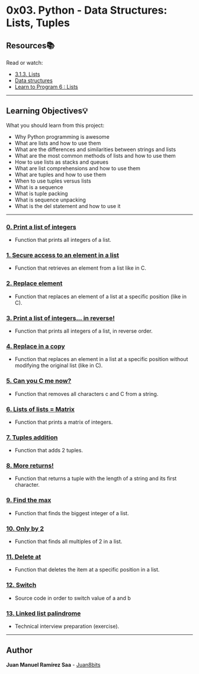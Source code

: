 # 0x03. Python - Data Structures: Lists, Tuples

## Resources:books:
Read or watch:
* [3.1.3. Lists](https://intranet.hbtn.io/rltoken/zIxzk5ChUX6KzhJIxJjf9Q)
* [Data structures](https://intranet.hbtn.io/rltoken/ugotLwGPHgU1raKqco8TFg)
* [Learn to Program 6 : Lists](https://intranet.hbtn.io/rltoken/smot10KJXMP-a84UxJ7WrQ)

---
## Learning Objectives:bulb:
What you should learn from this project:

* Why Python programming is awesome
* What are lists and how to use them
* What are the differences and similarities between strings and lists
* What are the most common methods of lists and how to use them
* How to use lists as stacks and queues
* What are list comprehensions and how to use them
* What are tuples and how to use them
* When to use tuples versus lists
* What is a sequence
* What is tuple packing
* What is sequence unpacking
* What is the del statement and how to use it

---

### [0. Print a list of integers](./0-print_list_integer.py)
* Function that prints all integers of a list.


### [1. Secure access to an element in a list](./1-element_at.py)
* Function that retrieves an element from a list like in C.


### [2. Replace element](./2-replace_in_list.py)
* Function that replaces an element of a list at a specific position (like in C).


### [3. Print a list of integers... in reverse!](./3-print_reversed_list_integer.py)
* Function that prints all integers of a list, in reverse order.


### [4. Replace in a copy](./4-new_in_list.py)
* Function that replaces an element in a list at a specific position without modifying the original list (like in C).


### [5. Can you C me now?](./5-no_c.py)
* Function that removes all characters c and C from a string.


### [6. Lists of lists = Matrix](./6-print_matrix_integer.py)
* Function that prints a matrix of integers.


### [7. Tuples addition](./7-add_tuple.py)
* Function that adds 2 tuples.


### [8. More returns!](./8-multiple_returns.py)
* Function that returns a tuple with the length of a string and its first character.


### [9. Find the max](./9-max_integer.py)
* Function that finds the biggest integer of a list. 


### [10. Only by 2](./10-divisible_by_2.py)
* Function that finds all multiples of 2 in a list.


### [11. Delete at](./11-delete_at.py)
* Function that deletes the item at a specific position in a list.


### [12. Switch](./12-switch.py)
* Source code in order to switch value of a and b


### [13. Linked list palindrome](./13-is_palindrome.c)
* Technical interview preparation (exercise). 

---
## Author

**Juan Manuel Ramírez Saa** - [Juan8bits](https://github.com/Juan8bits)
